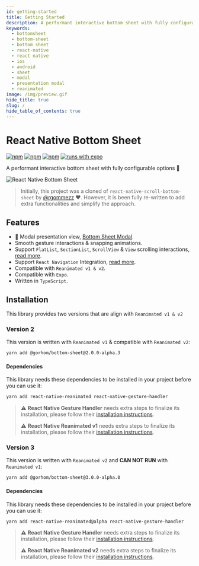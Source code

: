 ```yaml
---
id: getting-started
title: Getting Started
description: A performant interactive bottom sheet with fully configurable options 🚀
keywords:
  - bottomsheet
  - bottom-sheet
  - bottom sheet
  - react-native
  - react native
  - ios
  - android
  - sheet
  - modal
  - presentation modal
  - reanimated
image: /img/preview.gif
hide_title: true
slug: /
hide_table_of_contents: true
---
```


# React Native Bottom Sheet

[![npm](https://img.shields.io/npm/v/@gorhom/bottom-sheet?style=flat-square)](https://www.npmjs.com/package/@gorhom/bottom-sheet) [![npm](https://img.shields.io/npm/l/@gorhom/bottom-sheet?style=flat-square)](https://www.npmjs.com/package/@gorhom/bottom-sheet) [![npm](https://img.shields.io/badge/types-included-blue?style=flat-square)](https://www.npmjs.com/package/@gorhom/bottom-sheet) [![runs with expo](https://img.shields.io/badge/Runs%20with%20Expo-4630EB.svg?style=flat-square&logo=EXPO&labelColor=f3f3f3&logoColor=000)](https://expo.io/)


A performant interactive bottom sheet with fully configurable options 🚀

![React Native Bottom Sheet](/img/preview.gif)

> Initially, this project was a cloned of `react-native-scroll-bottom-sheet` by [@rgommezz](https://github.com/rgommezz) ❤️. However, it is been fully re-written to add extra functionalities and simplify the approach.

## Features

- 🌟 Modal presentation view, [Bottom Sheet Modal](./modal).
- Smooth gesture interactions & snapping animations.
- Support `FlatList`, `SectionList`, `ScrollView` & `View` scrolling interactions, [read more](./scrollables).
- Support `React Navigation` Integration, [read more](./react-navigation-integration).
- Compatible with `Reanimated v1 & v2`.
- Compatible with `Expo`.
- Written in `TypeScript`.

## Installation

This library provides two versions that are align with `Reanimated v1 & v2`

### Version 2

This version is written with `Reanimated v1` & compatible with `Reanimated v2`:

```bash
yarn add @gorhom/bottom-sheet@2.0.0-alpha.3
```

#### Dependencies

This library needs these dependencies to be installed in your project before you can use it:

```bash
yarn add react-native-reanimated react-native-gesture-handler
```

> ⚠️ **React Native Gesture Handler** needs extra steps to finalize its installation, please follow their [installation instructions](https://github.com/software-mansion/react-native-gesture-handler).
>
> ⚠️ **React Native Reanimated v1** needs extra steps to finalize its installation, please follow their [installation instructions](https://docs.swmansion.com/react-native-reanimated/docs/1.x.x/getting_started).

### Version 3

This version is written with `Reanimated v2` and **CAN NOT RUN** with `Reanimated v1`:

```bash
yarn add @gorhom/bottom-sheet@3.0.0-alpha.0
```

#### Dependencies

This library needs these dependencies to be installed in your project before you can use it:

```bash
yarn add react-native-reanimated@alpha react-native-gesture-handler
```

> ⚠️ **React Native Gesture Handler** needs extra steps to finalize its installation, please follow their [installation instructions](https://github.com/software-mansion/react-native-gesture-handler).
>
> ⚠️ **React Native Reanimated v2** needs extra steps to finalize its installation, please follow their [installation instructions](https://docs.swmansion.com/react-native-reanimated/docs/installation).



